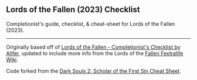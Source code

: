 ## Lords of the Fallen (2023) Checklist

Completionist's guide, checklist, & cheat-sheet for Lords of the Fallen (2023).

---

Originally based off of [Lords of the Fallen - Completionist's Checklist by Alifer](https://www.reddit.com/r/LordsoftheFallen/comments/17cziuv/lords_of_the_fallen_completionists_checklist_by/), updated to include more info from the Lords of the [Fallen Fextralife Wiki](https://thelordsofthefallen.wiki.fextralife.com/).

Code forked from the [Dark Souls 2: Scholar of the First Sin Cheat Sheet](https://github.com/xenevel/dark-souls-2-sotfs-cheat-sheet).

